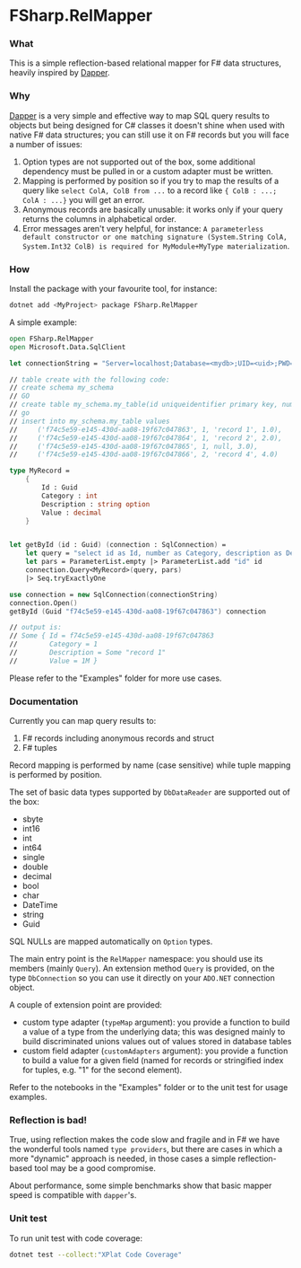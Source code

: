 # FSharp.RelMapper

### What
This is a simple reflection-based relational mapper for F# data structures, heavily inspired by [Dapper](https://github.com/DapperLib/Dapper).

### Why
[Dapper](https://github.com/DapperLib/Dapper) is a very simple and effective way to map SQL query results to objects but being designed for C# classes it doesn't shine when used with native F# data structures; you can still use it on F# records but you will face a number of issues:

1. Option types are not supported out of the box, some additional dependency must be pulled in or a custom adapter must be written.
1. Mapping is performed by position so if you try to map the results of a query like `select ColA, ColB from ...` to a record like `{ ColB : ...; ColA : ...}` you will get an error.
1. Anonymous records are basically unusable: it works only if your query returns the columns in alphabetical order.
1. Error messages aren't very helpful, for instance: `A parameterless default constructor or one matching signature (System.String ColA, System.Int32 ColB) is required for MyModule+MyType materialization`.

### How

Install the package with your favourite tool, for instance:

```sh
dotnet add <MyProject> package FSharp.RelMapper
```

A simple example:

```fsharp
open FSharp.RelMapper
open Microsoft.Data.SqlClient

let connectionString = "Server=localhost;Database=<mydb>;UID=<uid>;PWD=<password>;Encrypt=false"

// table create with the following code:
// create schema my_schema
// GO
// create table my_schema.my_table(id uniqueidentifier primary key, number int not null, description varchar(255) null, value decimal not null)
// go
// insert into my_schema.my_table values
//     ('f74c5e59-e145-430d-aa08-19f67c047863', 1, 'record 1', 1.0), 
//     ('f74c5e59-e145-430d-aa08-19f67c047864', 1, 'record 2', 2.0), 
//     ('f74c5e59-e145-430d-aa08-19f67c047865', 1, null, 3.0), 
//     ('f74c5e59-e145-430d-aa08-19f67c047866', 2, 'record 4', 4.0)    

type MyRecord = 
    {
        Id : Guid
        Category : int 
        Description : string option
        Value : decimal
    }


let getById (id : Guid) (connection : SqlConnection) =
    let query = "select id as Id, number as Category, description as Description, value as Value from my_schema.my_table where id=@id"
    let pars = ParameterList.empty |> ParameterList.add "id" id
    connection.Query<MyRecord>(query, pars)
    |> Seq.tryExactlyOne

use connection = new SqlConnection(connectionString)
connection.Open()
getById (Guid "f74c5e59-e145-430d-aa08-19f67c047863") connection

// output is: 
// Some { Id = f74c5e59-e145-430d-aa08-19f67c047863
//        Category = 1
//        Description = Some "record 1"
//        Value = 1M }

```

Please refer to the "Examples" folder for more use cases.

### Documentation

Currently you can map query results to:

1. F# records including anonymous records and struct
1. F# tuples

Record mapping is performed by name (case sensitive) while tuple mapping is performed by position.

The set of basic data types supported by `DbDataReader` are supported out of the box:

- sbyte
- int16
- int
- int64
- single
- double
- decimal
- bool
- char
- DateTime
- string
- Guid

SQL NULLs are mapped automatically on `Option` types.

The main entry point is the `RelMapper` namespace: you should use its members (mainly `Query`). An extension method `Query` is provided, on the type `DbConnection` so you can use it directly on your `ADO.NET` connection object.

A couple of extension point are provided:

- custom type adapter (`typeMap` argument): you provide a function to build a value of a type from the underlying data; this was designed mainly to build discriminated unions values out of values stored in database tables
- custom field adapter (`customAdapters` argument): you provide a function to build a value for a given field (named for records or stringified index for tuples, e.g. "1" for the second element).

Refer to the notebooks in the "Examples" folder or to the unit test for usage examples.

### Reflection is bad!

True, using reflection makes the code slow and fragile and in F# we have the wonderful tools named `type providers`, but there are cases in which a more "dynamic" approach is needed, in those cases a simple reflection-based tool may be a good compromise.

About performance, some simple benchmarks show that basic mapper speed is compatible with `dapper`'s.

### Unit test

To run unit test with code coverage:

```sh
dotnet test --collect:"XPlat Code Coverage"
```